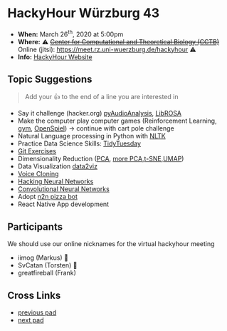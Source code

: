 # HackyHour Würzburg 43

 - **When:** March 26<sup>th</sup>, 2020 at 5:00pm 
 - **Where:**  :warning:  ~~[Center for Computational and Theoretical Biology (CCTB)](https://www.google.de/maps/search/cctb/@49.7850979,9.9030254,12z)~~ Online (jitsi): https://meet.rz.uni-wuerzburg.de/hackyhour  :warning: 
 - **Info:** [HackyHour Website](http://hackyhour.github.io/Wuerzburg/)

## Topic Suggestions
> Add your :+1: to the end of a line you are interested in
 - Say it challenge (hacker.org) [pyAudioAnalysis](https://github.com/tyiannak/pyAudioAnalysis), [LibROSA](https://librosa.github.io/librosa/)
 - Make the computer play computer games (Reinforcement Learning, [gym](https://gym.openai.com/), [OpenSpiel](https://github.com/deepmind/open_spiel)) &rarr; continue with cart pole challenge
 - Natural Language processing in Python with [NLTK](https://www.nltk.org/)
 - Practice Data Science Skills: [TidyTuesday](https://github.com/rfordatascience/tidytuesday)
 - [Git Exercises](https://gitexercises.fracz.com/)
 - Dimensionality Reduction ([PCA](http://setosa.io/ev/principal-component-analysis/), [more PCA](https://benediktehinger.de/blog/science/scatterplots-regression-lines-and-the-first-principal-component/),[t-SNE](https://distill.pub/2016/misread-tsne/),[UMAP](https://pair-code.github.io/understanding-umap/))
 - Data Visualization [data2viz](https://www.data-to-viz.com/)
 - [Voice Cloning](https://github.com/CorentinJ/Real-Time-Voice-Cloning)
 - [Hacking Neural Networks](https://github.com/Kayzaks/HackingNeuralNetworks)
 - [Convolutional Neural Networks](https://www.cs.ryerson.ca/~aharley/vis/conv/)
 - Adopt [n2n pizza bot](https://code.nerd2nerd.org/n2n/pizzabot)
 - React Native App development


## Participants
We should use our online nicknames for the virtual hackyhour meeting
 - iimog (Markus) :pizza: 
 - SvCatan (Torsten) :pizza:
 - greatfireball (Frank)


## Cross Links
 - [previous pad](https://hackmd.io/_bc_KWTEReuZUQm0h5Dxnw)
 - [next pad](https://hackmd.io/4mPInEJSQy-BoTmnA2ePEw)

